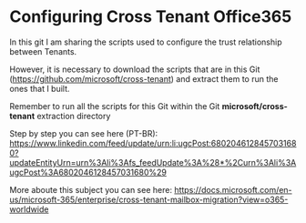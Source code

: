 # Configuring Cross Tenant Office365

In this git I am sharing the scripts used to configure the trust relationship between Tenants.

However, it is necessary to download the scripts that are in this Git (https://github.com/microsoft/cross-tenant) and extract them to run the ones that I built.

Remember to run all the scripts for this Git within the Git **microsoft/cross-tenant** extraction directory 

Step by step you can see here (PT-BR): https://www.linkedin.com/feed/update/urn:li:ugcPost:6802046128457031680?updateEntityUrn=urn%3Ali%3Afs_feedUpdate%3A%28*%2Curn%3Ali%3AugcPost%3A6802046128457031680%29

More aboute this subject you can see here: https://docs.microsoft.com/en-us/microsoft-365/enterprise/cross-tenant-mailbox-migration?view=o365-worldwide
